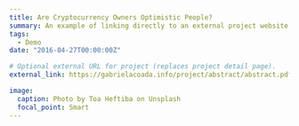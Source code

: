 ```yaml
---
title: Are Cryptocurrency Owners Optimistic People?
summary: An example of linking directly to an external project website using `external_link`.
tags:
  - Demo
date: "2016-04-27T00:00:00Z"

# Optional external URL for project (replaces project detail page).
external_link: https://gabrielacoada.info/project/abstract/abstract.pdf

image:
  caption: Photo by Toa Heftiba on Unsplash
  focal_point: Smart
---
```

